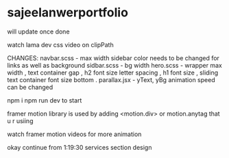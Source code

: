 # sajeelanwerportfolio

will update once done

watch lama dev css video on clipPath

CHANGES: 
navbar.scss - max width
sidebar color needs to be changed for links as well as background
sidbar.scss - bg width 
hero.scss - wrapper max width , text container gap , h2 font size letter spacing , h1 font size , sliding text container font size bottom . 
parallax.jsx - yText, yBg animation speed can be changed




npm i 
npm run dev to start

framer motion library is used by adding <motion.div> or motion.anytag that u r usiing

watch framer motion videos for more animation



okay continue from 1:19:30 services section design
